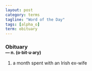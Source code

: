 ```yaml
---
layout: post
category: terms
tagline: "Word of the Day"
tags: [alpha_o]
term: obituary
---
```


<h3>Obituary<br/> <small>&mdash; n. (o<span>&middot;</span>bit<span>&middot;</span>u<span>&middot;</span>ary)</small></h3>
<p><ol>
<li>a month spent with an Irish ex-wife</li>
</ol></p>
